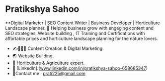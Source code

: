 # Pratikshya Sahoo
**Digital Marketer | SEO Content Writer | Business Developer | Horticulture Landscape planner.
🚀 Helping business grow with engaging content and SEO strategies, Website building , IT Training and Certifications with affortable prices and horticulture landscape planning for the nature lovers.
- ✍️👩🏻‍💻 Content Creation & Digital Marketing.
- 🌏  Website Building.
- 🌱  Horticulture & Agriculture expert.
- 🔗 [LinkedIn]:(www.linkedin.com/in/pratikshya-sahoo-658685347)
- 📧Contact me : prati225@gmail.com
